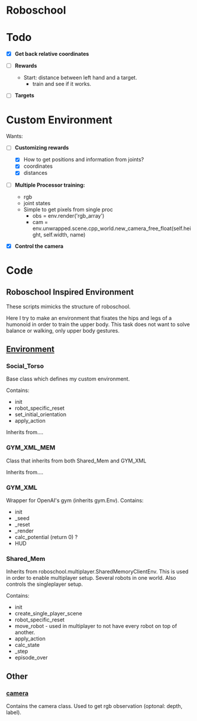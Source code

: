 Roboschool
==========

# Todo

- [x] **Get back relative coordinates**
- [ ] **Rewards**
	- Start: distance between left hand and a target.
		- train and see if it works.
- [ ] **Targets**


# Custom Environment
Wants:
- [ ] **Customizing rewards**
	* [x] How to get positions and information from joints?
	* [x] coordinates
	* [x] distances

- [ ] **Multiple Processor training:**
	* rgb
	* joint states 
	* Simple to get pixels from single proc
		* obs = env.render('rgb_array')
		* cam = env.unwrapped.scene.cpp_world.new_camera_free_float(self.height, self.width, name)

- [x] **Control the camera**


# Code 

## Roboschool Inspired Environment
These scripts mimicks the structure of roboschool.

Here I try to make an environment that fixates the hips and legs of a humonoid in order to train the upper body. This task does not want to solve balance or walking, only upper body gestures.

## [Environment](environment.py)
### Social_Torso 
Base class which defines my custom environment.

Contains:
* init
* robot_specific_reset
* set_initial_orientation
* apply_action

Inherits from....

### GYM_XML_MEM
Class that inherits from both Shared_Mem and GYM_XML

Inherits from....

### GYM_XML

Wrapper for OpenAI's gym (inherits gym.Env).
Contains:
* init
* \_seed
* \_reset
* \_render
* calc_potential (return 0) ?
* HUD

### Shared_Mem
Inherits from roboschool.multiplayer.SharedMemoryClientEnv.
This is used in order to enable multiplayer setup. Several robots in one world.
Also controls the singleplayer setup.

Contains:
* init
* create_single_player_scene 
* robot_specific_reset
* move_robot - used in multiplayer to not have every robot on top of another.
* apply_action
* calc_state
* \_step
* episode_over

## Other
### [camera](camera.py)
Contains the camera class. Used to get rgb observation (optonal: depth, label).


